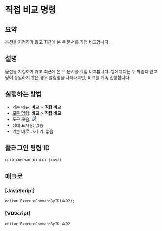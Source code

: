 # 직접 비교 명령

## 요약

옵션을 지정하지 않고 최근에 본 두 문서를 직접 비교합니다.

## 설명

옵션을 지정하지 않고 최근에 본 두 문서를 직접 비교합니다.
엠에디터는 두 파일의 인코딩이 동일하지 않은 경우 알림창을 나타내지만, 비교를 계속 진행합니다.

## 실행하는 방법

- 기본 메뉴: **비교** \> **직접 비교**
- [모든 명령](../tools/all_commands): **비교** \> **직접 비교**
- 도구 모음: ![](../../images/compare24x16.png)
- 상태 표시줄: 없음
- 기본 바로 가기 키: 없음

## 플러그인 명령 ID

```
EEID_COMPARE_DIRECT (4492)
```

## 매크로

### \[JavaScript\]

```
editor.ExecuteCommandByID(4492);
```

### \[VBScript\]

```
editor.ExecuteCommandByID 4492
```
